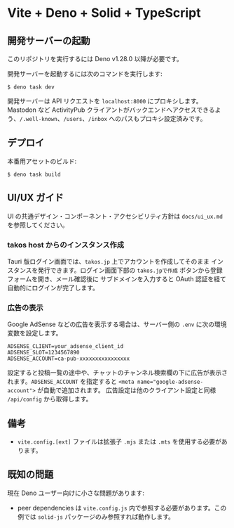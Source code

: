 # Vite + Deno + Solid + TypeScript

## 開発サーバーの起動

このリポジトリを実行するには Deno v1.28.0 以降が必要です。

開発サーバーを起動するには次のコマンドを実行します:

```
$ deno task dev
```

開発サーバーは API リクエストを `localhost:8000` にプロキシします。Mastodon など
ActivityPub
クライアントがバックエンドへアクセスできるよう、`/.well-known`、`/users`、`/inbox`
へのパスもプロキシ設定済みです。

## デプロイ

本番用アセットのビルド:

```
$ deno task build
```

## UI/UX ガイド

UI の共通デザイン・コンポーネント・アクセシビリティ方針は `docs/ui_ux.md`
を参照してください。

### takos host からのインスタンス作成

Tauri 版ログイン画面では、`takos.jp` 上でアカウントを作成してそのまま
インスタンスを発行できます。ログイン画面下部の `takos.jpで作成`
ボタンから登録フォームを開き、メール確認後に サブドメインを入力すると OAuth
認証を経て自動的にログインが完了します。

### 広告の表示

Google AdSense などの広告を表示する場合は、サーバー側の `.env`
に次の環境変数を設定します。

```env
ADSENSE_CLIENT=your_adsense_client_id
ADSENSE_SLOT=1234567890
ADSENSE_ACCOUNT=ca-pub-xxxxxxxxxxxxxxxx
```

設定すると投稿一覧の途中や、チャットのチャンネル検索欄の下に広告が表示されます。`ADSENSE_ACCOUNT`
を指定すると `<meta name="google-adsense-account">` が自動で追加されます。
広告設定は他のクライアント設定と同様 `/api/config` から取得します。

## 備考

- `vite.config.[ext]` ファイルは拡張子 `.mjs` または `.mts`
  を使用する必要があります。

## 既知の問題

現在 Deno ユーザー向けに小さな問題があります:

- peer dependencies は `vite.config.js` 内で参照する必要があります。この例では
  `solid-js` パッケージのみ参照すれば動作します。
